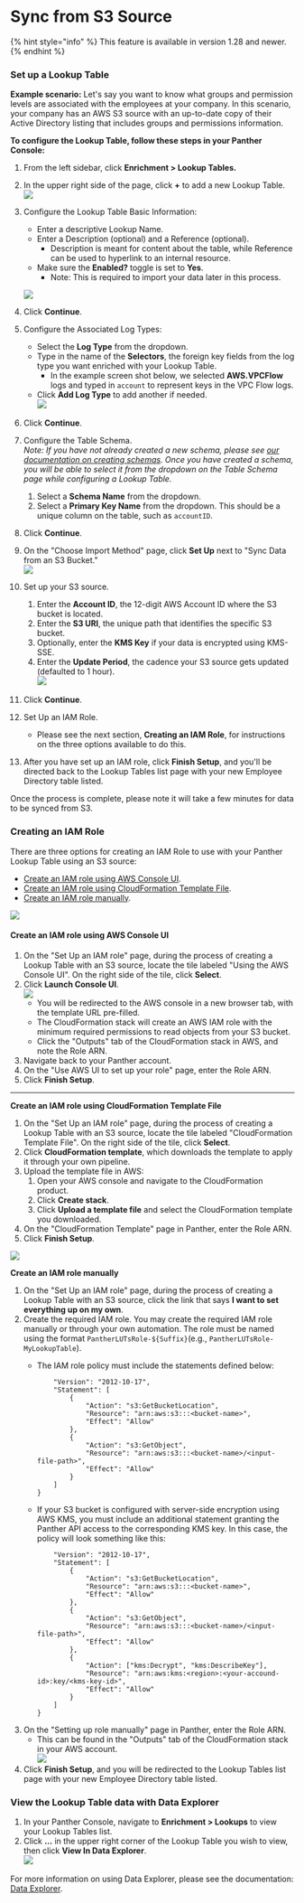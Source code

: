 # Sync from S3 Source

{% hint style="info" %}
This feature is available in version 1.28 and newer.
{% endhint %}

### Set up a Lookup Table

**Example scenario:** Let's say you want to know what groups and permission levels are associated with the employees at your company. In this scenario, your company has an AWS S3 source with an up-to-date copy of their Active Directory listing that includes groups and permissions information.



**To configure the Lookup Table, follow these steps in your Panther Console:**

1. From the left sidebar, click **Enrichment > Lookup Tables.**
2. In the upper right side of the page, click **+** to add a new Lookup Table.\
   ![](../../.gitbook/assets/add-lookup-table.png)
3.  Configure the Lookup Table Basic Information:

    * Enter a descriptive Lookup Name.&#x20;
    * Enter a Description (optional) and a Reference (optional).&#x20;
      * Description is meant for content about the table, while Reference can be used to hyperlink to an internal resource.
    * Make sure the **Enabled?** toggle is set to **Yes**.
      * Note: This is required to import your data later in this process.&#x20;

    ![](../../.gitbook/assets/lookup-table-basic-s3.png)
4. Click **Continue**.
5. Configure the Associated Log Types:
   * Select the **Log Type** from the dropdown. &#x20;
   * Type in the name of the **Selectors**, the foreign key fields from the log type you want enriched with your Lookup Table.&#x20;
     * In the example screen shot below, we selected **AWS.VPCFlow** logs and typed in `account` to represent keys in the VPC Flow logs.
   * Click **Add Log Type** to add another if needed. \
     ![](../../.gitbook/assets/lut-logtype-s3.png)
6. Click **Continue**.
7. Configure the Table Schema. \
   _Note: If you have not already created a new schema, please see_ [_our documentation on creating schemas_](https://docs.runpanther.io/data-onboarding/custom-log-types/example-csv)_. Once you have created a schema, you will be able to select it from the dropdown on the Table Schema page while configuring a Lookup Table._
   1. Select a **Schema Name** from the dropdown.
   2. Select a **Primary Key Name** from the dropdown. This should be a unique column on the table, such as `accountID`.&#x20;
8. Click **Continue**.
9. On the "Choose Import Method" page, click **Set Up** next to "Sync Data from an S3 Bucket." \
   ![](../../.gitbook/assets/lut-import-s3.png)
10. Set up your S3 source.
    1. Enter the **Account ID**, the 12-digit AWS Account ID where the S3 bucket is located.
    2. Enter the **S3 URI**, the unique path that identifies the specific S3 bucket.
    3. Optionally, enter the **KMS Key** if your data is encrypted using KMS-SSE.
    4. Enter the **Update Period**, the cadence your S3 source gets updated (defaulted to 1 hour).\
       ![](../../.gitbook/assets/lut-setup-s3.png)
11. Click **Continue**.
12. Set Up an IAM Role.&#x20;
    * Please see the next section, **Creating an IAM Role**, for instructions on the three options available to do this.
13. After you have set up an IAM role, click **Finish Setup**, and you'll be directed back to the Lookup Tables list page with your new Employee Directory table listed.

Once the process is complete, please note it will take a few minutes for data to be synced from S3.

### Creating an IAM Role

There are three options for creating an IAM Role to use with your Panther Lookup Table using an S3 source:

* [Create an IAM role using AWS Console UI](https://docs.runpanther.io/data-analytics/lookup-tables/s3-source#create-an-iam-role-using-aws-console-ui).
* [Create an IAM role using CloudFormation Template File](https://docs.runpanther.io/data-analytics/lookup-tables/s3-source#create-an-iam-role-using-cloudformation-template-file).
* [Create an IAM role manually](https://docs.runpanther.io/data-analytics/lookup-tables/s3-source#create-an-iam-role-manually).

![](<../../.gitbook/assets/Screen Shot 2022-01-26 at 4.49.50 PM.png>)



#### Create an IAM role using AWS Console UI

1. On the "Set Up an IAM role" page, during the process of creating a Lookup Table with an S3 source, locate the tile labeled "Using the AWS Console UI". On the right side of the tile, click **Select**.&#x20;
2. Click **Launch Console UI**.\
   ![](../../.gitbook/assets/aws-ui-role.png)
   * You will be redirected to the AWS console in a new browser tab, with the template URL pre-filled.&#x20;
   * The CloudFormation stack will create an AWS IAM role with the minimum required permissions to read objects from your S3 bucket.&#x20;
   * Click the "Outputs" tab of the CloudFormation stack in AWS, and note the Role ARN.
3. Navigate back to your Panther account.
4. On the "Use AWS UI to set up your role" page, enter the Role ARN.
5. Click **Finish Setup**.

****

**Create an IAM role using CloudFormation Template File**

1. On the "Set Up an IAM role" page, during the process of creating a Lookup Table with an S3 source, locate the tile labeled "CloudFormation Template File". On the right side of the tile, click **Select**.&#x20;
2. Click **CloudFormation template**, which downloads the template to apply it through your own pipeline.
3. Upload the template file in AWS:
   1. Open your AWS console and navigate to the CloudFormation product.
   2. Click **Create stack**.
   3. Click **Upload a template file** and select the CloudFormation template you downloaded.
4. On the "CloudFormation Template" page in Panther, enter the Role ARN.
5. Click **Finish Setup**.

![](<../../.gitbook/assets/Screen Shot 2022-01-26 at 5.01.21 PM.png>)

**Create an IAM role manually**

1. On the "Set Up an IAM role" page, during the process of creating a Lookup Table with an S3 source, click the link that says **I want to set everything up on my own**.
2. Create the required IAM role. You may create the required IAM role manually or through your own automation. The role must be named using the format `PantherLUTsRole-${Suffix}`(e.g., `PantherLUTsRole-MyLookupTable`).&#x20;
   *   The IAM role policy must include the statements defined below:

       ```
           "Version": "2012-10-17",
           "Statement": [
               {
                   "Action": "s3:GetBucketLocation",
                   "Resource": "arn:aws:s3:::<bucket-name>",
                   "Effect": "Allow"
               },
               {
                   "Action": "s3:GetObject",
                   "Resource": "arn:aws:s3:::<bucket-name>/<input-file-path>",
                   "Effect": "Allow"
               }
           ]
       }
       ```
   *   If your S3 bucket is configured with server-side encryption using AWS KMS, you must include an additional statement granting the Panther API access to the corresponding KMS key. In this case, the policy will look something like this:

       ```
           "Version": "2012-10-17",
           "Statement": [
               {
                   "Action": "s3:GetBucketLocation",
                   "Resource": "arn:aws:s3:::<bucket-name>",
                   "Effect": "Allow"
               },
               {
                   "Action": "s3:GetObject",
                   "Resource": "arn:aws:s3:::<bucket-name>/<input-file-path>",
                   "Effect": "Allow"
               },
               {
                   "Action": ["kms:Decrypt", "kms:DescribeKey"],
                   "Resource": "arn:aws:kms:<region>:<your-accound-id>:key/<kms-key-id>",
                   "Effect": "Allow"
               }
           ]
       }
       ```
3. On the "Setting up role manually" page in Panther, enter the Role ARN.&#x20;
   * This can be found in the "Outputs" tab of the CloudFormation stack in your AWS account.\
     ![](<../../.gitbook/assets/Screen Shot 2022-01-26 at 5.03.43 PM.png>)
4. Click **Finish Setup**, and you will be redirected to the Lookup Tables list page with your new Employee Directory table listed.

### View the Lookup Table data with Data Explorer

1. In your Panther Console, navigate to **Enrichment > Lookups** to view your Lookup Tables list.
2. Click **...** in the upper right corner of the Lookup Table you wish to view, then click **View In Data Explorer**.\
   ![](<../../.gitbook/assets/Screen Shot 2022-01-26 at 5.18.03 PM.png>)

For more information on using Data Explorer, please see the documentation: [Data Explorer](https://docs.runpanther.io/data-analytics/data-explorer).



